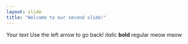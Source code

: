 ```yaml
---
layout: slide
title: "Welcome to our second slide!"
---
```

Your text
Use the left arrow to go back!
*italic*
**bold**
regular
meow
meow
